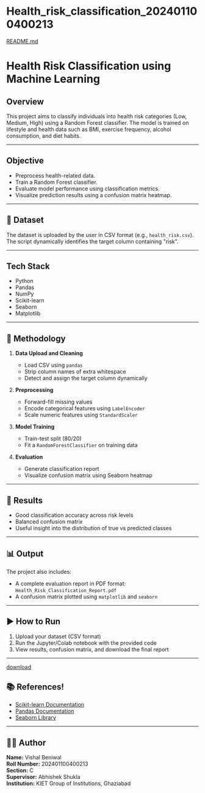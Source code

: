 # Health_risk_classification_202401100400213
[README.md](https://github.com/user-attachments/files/20185037/README.md)
# Health Risk Classification using Machine Learning

##  Overview

This project aims to classify individuals into health risk categories (Low, Medium, High) using a Random Forest classifier. The model is trained on lifestyle and health data such as BMI, exercise frequency, alcohol consumption, and diet habits.

---

##  Objective

- Preprocess health-related data.
- Train a Random Forest classifier.
- Evaluate model performance using classification metrics.
- Visualize prediction results using a confusion matrix heatmap.

---

## 📂 Dataset

The dataset is uploaded by the user in CSV format (e.g., `health_risk.csv`). The script dynamically identifies the target column containing "risk".

---

##  Tech Stack

- Python
- Pandas
- NumPy
- Scikit-learn
- Seaborn
- Matplotlib

---

## 🧪 Methodology

1. **Data Upload and Cleaning**
   - Load CSV using `pandas`
   - Strip column names of extra whitespace
   - Detect and assign the target column dynamically

2. **Preprocessing**
   - Forward-fill missing values
   - Encode categorical features using `LabelEncoder`
   - Scale numeric features using `StandardScaler`

3. **Model Training**
   - Train-test split (80/20)
   - Fit a `RandomForestClassifier` on training data

4. **Evaluation**
   - Generate classification report
   - Visualize confusion matrix using Seaborn heatmap

---

## 📝 Results

- Good classification accuracy across risk levels
- Balanced confusion matrix
- Useful insight into the distribution of true vs predicted classes

---

## 📊 Output

The project also includes:
- A complete evaluation report in PDF format: `Health_Risk_Classification_Report.pdf`
- A confusion matrix plotted using `matplotlib` and `seaborn`

---

## ▶️ How to Run

1. Upload your dataset (CSV format)
2. Run the Jupyter/Colab notebook with the provided code
3. View results, confusion matrix, and download the final report

---

[download](https://github.com/user-attachments/assets/d9d2222b-e2a3-4e43-a4fc-8ddc76ef1863)
## 📚 References!


- [Scikit-learn Documentation](https://scikit-learn.org/)
- [Pandas Documentation](https://pandas.pydata.org/)
- [Seaborn Library](https://seaborn.pydata.org/)

---

## 👨‍💻 Author

**Name:** Vishal Beniwal  
**Roll Number:** 202401100400213  
**Section:** C  
**Supervisor:** Abhishek Shukla  
**Institution:** KIET Group of Institutions, Ghaziabad
